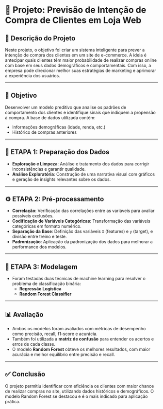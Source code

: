 # 🛒 Projeto: Previsão de Intenção de Compra de Clientes em Loja Web

## 📌 Descrição do Projeto

Neste projeto, o objetivo foi criar um sistema inteligente para prever a intenção de compra dos clientes em um site de e-commerce. A ideia é antecipar quais clientes têm maior probabilidade de realizar compras online com base em seus dados demográficos e comportamentais. Com isso, a empresa pode direcionar melhor suas estratégias de marketing e aprimorar a experiência dos usuários.

---

## 🎯 Objetivo

Desenvolver um modelo preditivo que analise os padrões de comportamento dos clientes e identifique sinais que indiquem a propensão à compra. A base de dados utilizada contém:

- Informações demográficas (idade, renda, etc.)
- Histórico de compras anteriores

---

## 🔎 ETAPA 1: Preparação dos Dados

- **Exploração e Limpeza**: Análise e tratamento dos dados para corrigir inconsistências e garantir qualidade.
- **Análise Exploratória**: Construção de uma narrativa visual com gráficos e geração de insights relevantes sobre os dados.

---

## ⚙️ ETAPA 2: Pré-processamento

- **Correlação**: Verificação das correlações entre as variáveis para avaliar possíveis exclusões.
- **Codificação de Variáveis Categóricas**: Transformação das variáveis categóricas em formato numérico.
- **Separação da Base**: Definição das variáveis `X` (features) e `y` (target), e divisão entre treino e teste.
- **Padronização**: Aplicação da padronização dos dados para melhorar a performance dos modelos.

---

## 🤖 ETAPA 3: Modelagem

- Foram testadas duas técnicas de machine learning para resolver o problema de classificação binária:
  - **Regressão Logística**
  - **Random Forest Classifier**

---

## 📊 Avaliação

- Ambos os modelos foram avaliados com métricas de desempenho como precisão, recall, f1-score e acurácia.
- Também foi utilizada a **matriz de confusão** para entender os acertos e erros de cada classe.
- O modelo **Random Forest** obteve os melhores resultados, com maior acurácia e melhor equilíbrio entre precisão e recall.

---

## ✅ Conclusão

O projeto permitiu identificar com eficiência os clientes com maior chance de realizar compras no site, utilizando dados históricos e demográficos. O modelo Random Forest se destacou e é o mais indicado para aplicação prática.
